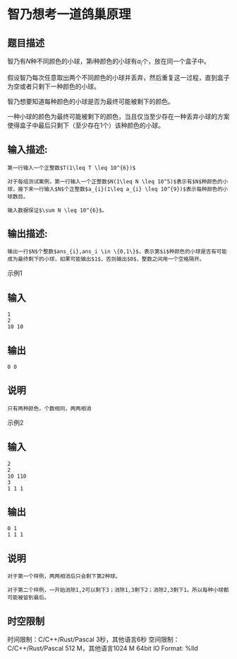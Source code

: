 # 智乃想考一道鸽巢原理

## 题目描述

智乃有$N$种不同颜色的小球，第$i$种颜色的小球有$a_i$个，放在同一个盒子中。  
  
假设智乃每次任意取出两个不同颜色的小球并丢弃，然后重复这一过程，直到盒子为空或者只剩下一种颜色的小球。  
  
智乃想要知道每种颜色的小球是否为最终可能被剩下的颜色。  
  
一种小球的颜色为最终可能被剩下的颜色，当且仅当至少存在一种丢弃小球的方案使得盒子中最后只剩下（至少存在1个）该种颜色的小球。  


## 输入描述:
    
    
    第一行输入一个正整数$T(1\leq T \leq 10^{6})$  
      
    对于每组测试案例，第一行输入一个正整数$N(1\leq N \leq 10^5)$表示有$N$种颜色的小球，接下来一行输入$N$个正整数$a_{i}(1\leq a_{i} \leq 10^{9})$表示每种颜色的小球数目。  
      
    输入数据保证$\sum N \leq 10^{6}$。  
    

## 输出描述:
    
    
    输出一行$N$个整数$ans_{i},ans_i \in \{0,1\}$，表示第$i$种颜色的小球是否有可能成为最终剩下的小球，如果可能输出$1$，否则输出$0$，整数之间用一个空格隔开。

示例1 

## 输入
    
    
    1
    2
    10 10

## 输出
    
    
    0 0

## 说明
    
    
    只有两种颜色，个数相同，两两相消

示例2 

## 输入
    
    
    2
    2
    10 110
    3
    1 1 1

## 输出
    
    
    0 1
    1 1 1

## 说明
    
    
    对于第一个样例，两两相消后只会剩下第2种球。
    
    对于第二个样例，一开始消除1,2可以剩下3；消除1,3剩下2；消除2,3剩下1。所以每种小球都可能被留到最后。


## 时空限制

时间限制：C/C++/Rust/Pascal 3秒，其他语言6秒
空间限制：C/C++/Rust/Pascal 512 M，其他语言1024 M
64bit IO Format: %lld